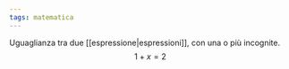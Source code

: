 ```yaml
---
tags: matematica
---
```

Uguaglianza tra due [[espressione|espressioni]], con una o più incognite.
$$
1+x=2
$$